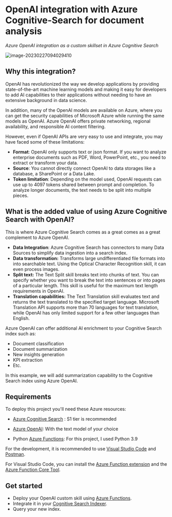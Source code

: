 # OpenAI integration with Azure Cognitive-Search for document analysis
*Azure OpenAI integration as a custom skillset in Azure Cognitive Search*

![image-20230227094029410](./img/custom-skill-archi.png)

## Why this integration?

OpenAI has revolutionized the way we develop applications by providing state-of-the-art machine learning models and making it easy for developers to add AI capabilities to their applications without needing to have an extensive background in data science. 

In addition, many of the OpenAI models are available on Azure, where you can get the security capabilities of Microsoft Azure while running the same models as OpenAI. Azure OpenAI offers private networking, regional availability, and responsible AI content filtering.

However, even if OpenAI APIs are very easy to use and integrate, you may have faced some of these limitations:

- **Format**: OpenAI only supports text or json format. If you want to analyze enterprise documents such as PDF, Word, PowerPoint, etc., you need to extract or transform your data.
- **Source**: You cannot directly connect OpenAI to data storages like a database, a SharePoint or a Data Lake.
- **Token limitation**: Depending on the model used, OpenAI requests can use up to 4097 tokens shared between prompt and completion. To analyze longer documents, the text needs to be split into multiple pieces.

## What is the added value of using Azure Cognitive Search with OpenAI?

This is where Azure Cognitive Search comes as a great comes as a great complement to Azure OpenAI.

- **Data Integration**: Azure Cognitive Search has connectors to many Data Sources to simplify data ingestion into a search index.
- **Data transformation:** Transforms large undifferentiated file formats into into searchable text. Using the Optical Character Recognition skill, it can even process images.
- **Split text:** The Text Split skill breaks text into chunks of text. You can specify whether you want to break the text into sentences or into pages of a particular length. This skill is  useful for the maximum text length requirements in OpenAI. 
- **Translation capabilities:** The Text Translation skill evaluates text and returns the text translated to the specified target language. Microsoft Translation API supports more than 70 languages for text translation, while OpenAI has only limited support for a few other languages than English.

Azure OpenAI can offer additional AI enrichment to your Cognitive Search index such as:

- Document classification
- Document summarization
- New insights generation
- KPI extraction
- Etc.

In this example, we will add summarization capability to the Cognitive Search index using Azure OpenAI. 

## Requirements

To deploy this project you'll need these Azure resources:

- [Azure Cognitive Search](https://learn.microsoft.com/en-us/azure/search/) : S1 tier is recommended
- [Azure OpenAI](https://learn.microsoft.com/en-us/azure/cognitive-services/openai/overview): With the text model of your choice

- Python [Azure Functions](https://learn.microsoft.com/en-us/azure/azure-functions/functions-overview): For this project, I used Python 3.9

For the development, it is recommended to use [Visual Studio Code](https://code.visualstudio.com/) and [Postman](https://www.postman.com/).

For Visual Studio Code, you can install the [Azure Function extension](https://marketplace.visualstudio.com/items?itemName=ms-azuretools.vscode-azurefunctions) and the [Azure Function Core Tool](https://learn.microsoft.com/en-us/azure/azure-functions/functions-run-local?tabs=v4%2Cwindows%2Ccsharp%2Cportal%2Cbash#v2).

## Get started

- Deploy your OpenAI custom skill using [Azure Functions](./openai-custom-skill/custom_skillset_setup.md).
- Integrate it in your [Cognitive Search Indexer](./cognitive_search_skillset/cognitive_search_setup.md).
- Query your new index.
